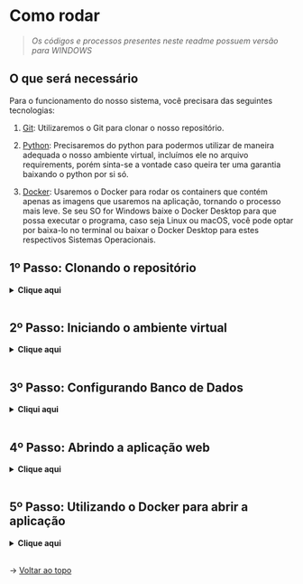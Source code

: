 # Como rodar
> _Os códigos e processos presentes neste readme possuem versão para WINDOWS_
## O que será necessário

Para o funcionamento do nosso sistema, você precisara das seguintes tecnologias:

1. [Git](https://git-scm.com/downloads): Utilizaremos o Git para clonar o nosso repositório.

2. [Python](https://www.python.org/downloads/): Precisaremos do python para podermos utilizar de maneira adequada o nosso ambiente virtual, incluímos ele no arquivo requirements, porém sinta-se a vontade caso queira ter uma garantia baixando o python por si só.

3. [Docker](https://docs.docker.com/get-docker/): Usaremos o Docker para rodar os containers que contém apenas as imagens que usaremos na aplicação, tornando o processo mais leve. Se seu SO for Windows baixe o Docker Desktop para que possa executar o programa, caso seja Linux ou macOS, você pode optar por baixa-lo no terminal ou baixar o Docker Desktop para estes respectivos Sistemas Operacionais.


## 1º Passo: Clonando o repositório

<details>
  <summary><b>Clique aqui</b></summary>

  Para clonar o projeto e utilizá-lo em seu computador, siga os seguintes passos:
  
  1. Crie uma pasta onde deseja armazenar nosso projeto, e então abra-a e clique na url da pasta, ou então utilize o atalho `Ctrl+L` para selecionar a url, e escreva 'cmd' para abrir o prompt de comando.
  
  > _Obs.: Caso você esteja no LINUX, a parte de escrever "cmd" não irá funcionar, então clique com o botão direito na pasta que você criou e selecione a opção "Abrir no terminal"_

  Um prompt de comando irá se abrir, e então execute o comando abaixo:
  
  ```
  git clone https://github.com/CyberScrums/Projeto-Smart-Farming.git
  ``` 

</details>
<br>

## 2º Passo: Iniciando o ambiente virtual

<details>
  <summary><b>Clique aqui</b></summary>

  1. Após a clonagem, clique com o botão direito na pasta e selecione a opção de abrir com o Terminal, e insira os seguintes comandos :

  ```
  python -m venv venv
  venv\Scripts\activate
  pip install -r requirements.txt (lembre-se de dar primeiro "cd Projeto-Smart-Farm" e em seguida dar "cd src" para entrar na pasta e dar o comando)
  ```

  > _Caso você esteja em LINUX, digite os comandos desta maneira:_<br>
  `python3 -m venv venv`<br>
  `source venv/bin/activate`<br>
  `pip install -r requirements.txt` (lembre-se de dar "cd src" para entrar na pasta e dar o comando)

</details>
<br>

## 3º Passo: Configurando Banco de Dados

<details>
  <summary><b>Cliqui aqui</b></summary>


  1. Primeiramente, no seu MySQL Workbench selecione a opção de abrir o Script bdAPI.sql (localizado na pasta SQL dentro de "Gerador de Banco de Dados") e Execute para criar o Banco de Dados, selecionando uma figura de Trovão que é responsavel por rodar todo o script.
  2. Antes de inicializar a aplicação verifique se as credênciais de acesso, disponíveis dentro da pasta "src" no arquivo app.py, estão de acordo com as definições da sua instância MySQL.

  Caso opte por rodar em Docker
  ```
  'user': 'USUARIO', #ALTERAR PARA SEU USUÁRIO NO MYSQL
  'password': 'SENHA', #ALTERAR PARA A SUA SENHA NO MYSQL
  'host': 'db', 
  ```
  
  Caso opte por rodar em Flask
  ```
  'user': 'USUARIO', #ALTERAR PARA SEU USUÁRIO NO MYSQL
  'password': 'SENHA', #ALTERAR PARA A SUA SENHA NO MYSQL
  'host': 'localhost', 
  ```

  3. Caso algum problema ocorra durante a inicialização do flask, ou a seguinte dependência não sejam reconhecida "mysql-connector", instale da seguinte forma:
  
  ```
  python3 -m pip install mysql-connector-python==8.4.0
  ```
  
  </details>
  <br>

## 4º Passo: Abrindo a aplicação web

<details>
  <summary><b>Clique aqui</b></summary>

  1. Ainda dentro do ambiente virtual e dentro da pasta src, execute o seguinte comando:
  ```
  flask run
  ```

  2. Por fim, entre no link que aparecerá no cmd copiando e colando ele no seu navegador de preferência, ou então simplesmente clique aqui: <a href="http://127.0.0.1:5000">http://127.0.0.1:5000</a>

  3. Após finalizar o uso do nosso site, para sair do ambiente virtual, no terminal, execute o atalho `Ctrl+C` para finalizar o serviço do Flask, e então execute o seguinte comando:
  ```
  deactivate
  ```

</details>
<br>

## 5º Passo: Utilizando o Docker para abrir a aplicação

<details>
  <summary><b>Clique aqui</b></summary>
  
  > _Com o Docker é possível fazer sua aplicação rodar em qualquer máquina, sendo usado apenas o Dockerfile e o Docker-compose.yml, por isso está a opção mais recomendada para seu projeto._

  1. Acesse o terminal no diretório onde se encontra os arquivos Dockerfile e Docker-compose.yml (diretório SRC)

  2. Digite o comando para iniciar o container-docker
   ```
   docker-compose up --build
   ```
  
  3. Depois de um tempo dado para inicialização do conteiner, irá aparecer no terminal uma mensagem avisando que ele está rodando. Após isto, basta escrever na busca do seu navegador o seguinte comando
   ```
   localhost:5001/
   ```

  4. Após usar a aplicação basta fechar o container-docker executando o seguinte comando no terminal
   ```
   Ctrl + C
   ```

</details>
<br>

→ [Voltar ao topo](#topo)
